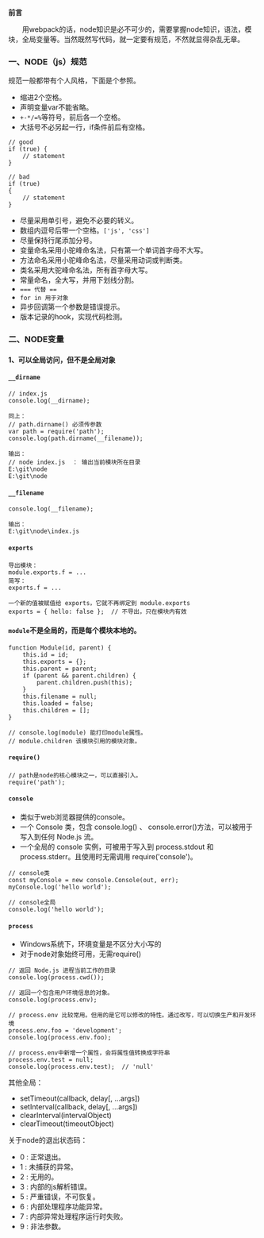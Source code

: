 **前言**

&#x3000;&#x3000;用webpack的话，node知识是必不可少的，需要掌握node知识，语法，模块，全局变量等。当然既然写代码，就一定要有规范，不然就显得杂乱无章。

### 一、NODE（js）规范

规范一般都带有个人风格，下面是个参照。

- 缩进2个空格。
- 声明变量var不能省略。
- `+-*/=%`等符号，前后各一个空格。
- 大括号不必另起一行，if条件前后有空格。
```
// good
if (true) {
    // statement
}

// bad
if (true)
{
    // statement
}
```
- 尽量采用单引号，避免不必要的转义。
- 数组内逗号后带一个空格。`['js', 'css']`
- 尽量保持行尾添加分号。
- 变量命名采用小驼峰命名法，只有第一个单词首字母不大写。
- 方法命名采用小驼峰命名法，尽量采用动词或判断类。
- 类名采用大驼峰命名法，所有首字母大写。
- 常量命名，全大写，并用下划线分割。
- `=== 代替 ==`
- `for in 用于对象`
- 异步回调第一个参数是错误提示。
- 版本记录的hook，实现代码检测。

### 二、NODE变量

#### 1、可以全局访问，但不是全局对象

#### `__dirname`

```
// index.js
console.log(__dirname);

同上：
// path.dirname() 必须传参数
var path = require('path');
console.log(path.dirname(__filename));

输出：
// node index.js  ： 输出当前模块所在目录
E:\git\node
E:\git\node
```

#### `__filename`

```
console.log(__filename);

输出：
E:\git\node\index.js
```

#### `exports`

```
导出模块：
module.exports.f = ...
简写：
exports.f = ...

一个新的值被赋值给 exports，它就不再绑定到 module.exports
exports = { hello: false };  // 不导出，只在模块内有效
```

#### `module`不是全局的，而是每个模块本地的。

```
function Module(id, parent) {
    this.id = id;
    this.exports = {};
    this.parent = parent;
    if (parent && parent.children) {
        parent.children.push(this);
    }
    this.filename = null;
    this.loaded = false;
    this.children = [];
}

// console.log(module) 能打印module属性。
// module.children 该模块引用的模块对象。
```

#### `require()`

```
// path是node的核心模块之一，可以直接引入。
require('path');
```

#### `console`

- 类似于web浏览器提供的console。
- 一个 Console 类，包含 console.log() 、 console.error()方法，可以被用于写入到任何 Node.js 流。
- 一个全局的 console 实例，可被用于写入到 process.stdout 和 process.stderr。且使用时无需调用 require('console')。

```
// console类
const myConsole = new console.Console(out, err);
myConsole.log('hello world');

// console全局
console.log('hello world');
```

#### `process`

- Windows系统下，环境变量是不区分大小写的
- 对于node对象始终可用，无需require()
```
// 返回 Node.js 进程当前工作的目录
console.log(process.cwd());

// 返回一个包含用户环境信息的对象。
console.log(process.env);

// process.env 比较常用。但用的是它可以修改的特性。通过改写，可以切换生产和开发环境
process.env.foo = 'development';
console.log(process.env.foo);

// process.env中新增一个属性，会将属性值转换成字符串
process.env.test = null;
console.log(process.env.test);  // 'null'
```

其他全局：

- setTimeout(callback, delay[, ...args])
- setInterval(callback, delay[, ...args])
- clearInterval(intervalObject)
- clearTimeout(timeoutObject)

关于node的退出状态码：

- 0 : 正常退出。
- 1 : 未捕获的异常。
- 2 : 无用的。
- 3 : 内部的js解析错误。
- 5 : 严重错误，不可恢复。
- 6 : 内部处理程序功能异常。
- 7 : 内部异常处理程序运行时失败。
- 9 : 非法参数。
